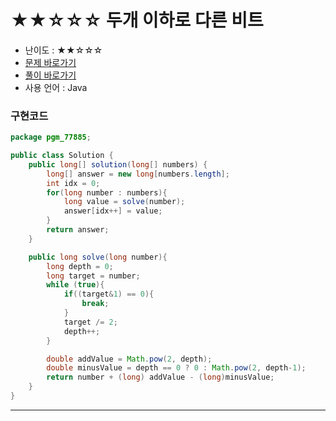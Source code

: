 # ★★☆☆☆ 두개 이하로 다른 비트
- 난이도 : ★★☆☆☆
- [문제 바로가기](https://programmers.co.kr/learn/courses/30/lessons/77885)
- [풀이 바로가기](https://cnu-jinseop.tistory.com/162)
- 사용 언어 : Java

### 구현코드
```java
package pgm_77885;

public class Solution {
    public long[] solution(long[] numbers) {
        long[] answer = new long[numbers.length];
        int idx = 0;
        for(long number : numbers){
            long value = solve(number);
            answer[idx++] = value;
        }
        return answer;
    }

    public long solve(long number){
        long depth = 0;
        long target = number;
        while (true){
            if((target&1) == 0){
                break;
            }
            target /= 2;
            depth++;
        }

        double addValue = Math.pow(2, depth);
        double minusValue = depth == 0 ? 0 : Math.pow(2, depth-1);
        return number + (long) addValue - (long)minusValue;
    }
}

```

---
<Comment />
